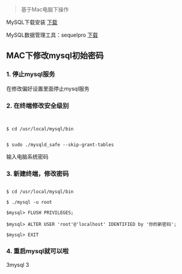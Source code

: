 > 基于Mac电脑下操作

MySQL下载安装 [下载](https://dev.mysql.com/downloads/mysql/)  

MySQL数据管理工具：sequelpro  [下载](http://sequelpro.com/) 

## MAC下修改mysql初始密码

### 1. 停止mysql服务

在修改偏好设置里面停止mysql服务

### 2. 在终端修改安全级别

```


$ cd /usr/local/mysql/bin


$ sudo ./mysqld_safe --skip-grant-tables

```
输入电脑系统密码

### 3. 新建终端，修改密码

```

$ cd /usr/local/mysql/bin 

$ ./mysql -u root 

$mysql> FLUSH PRIVILEGES;

$mysql> ALTER USER 'root'@'localhost' IDENTIFIED by '你的新密码'; 

$mysql> EXIT

```

### 4. 重启mysql就可以啦



3mysql
3
